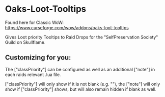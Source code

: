 # Oaks-Loot-Tooltips

Found here for Classic WoW: https://www.curseforge.com/wow/addons/oaks-loot-tooltips

Gives Loot priority Tooltips to Raid Drops for the "SelfPreservation Society" Guild on Skullflame.

## **Customizing for you:**

The ["classPriority"] can be configured as well as an additional ["note"] in each raids relevant .lua file.

["classPriority"] will only show if it is not blank (e.g. ""), the ["note"] will only show if ["classPriority"] shows, but will also remain hidden if blank as well.
